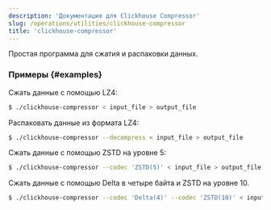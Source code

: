 ```yaml
---
description: 'Документация для Clickhouse Compressor'
slug: /operations/utilities/clickhouse-compressor
title: 'clickhouse-compressor'
---
```


Простая программа для сжатия и распаковки данных.

### Примеры {#examples}

Сжать данные с помощью LZ4:
```bash
$ ./clickhouse-compressor < input_file > output_file
```

Распаковать данные из формата LZ4:
```bash
$ ./clickhouse-compressor --decompress < input_file > output_file
```

Сжать данные с помощью ZSTD на уровне 5:

```bash
$ ./clickhouse-compressor --codec 'ZSTD(5)' < input_file > output_file
```

Сжать данные с помощью Delta в четыре байта и ZSTD на уровне 10.

```bash
$ ./clickhouse-compressor --codec 'Delta(4)' --codec 'ZSTD(10)' < input_file > output_file
```
